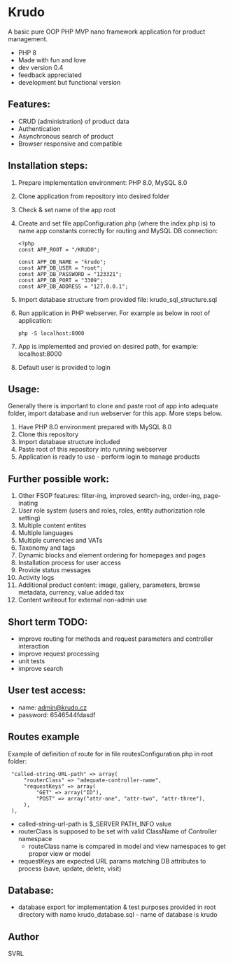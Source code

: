 # Krudo
A basic pure OOP PHP MVP nano framework application for product management.
- PHP 8
- Made with fun and love
- dev version 0.4
- feedback appreciated
- development but functional version

## Features:
- CRUD (administration) of product data
- Authentication
- Asynchronous search of product
- Browser responsive and compatible

## Installation steps:
1. Prepare implementation environment: PHP 8.0, MySQL 8.0
2. Clone application from repository into desired folder
3. Check & set name of the app root
4. Create and set file appConfiguration.php (where the index.php is) to name app constants correctly for routing and MySQL DB connection:
    ```
    <?php
    const APP_ROOT = "/KRUDO";
    
    const APP_DB_NAME = "krudo";
    const APP_DB_USER = "root";
    const APP_DB_PASSWORD = "123321";
    const APP_DB_PORT = "3309";
    const APP_DB_ADDRESS = "127.0.0.1";
    ```

5. Import database structure from provided file: krudo_sql_structure.sql
6. Run application in PHP webserver. For example as below in root of application:
    ```
    php -S localhost:8000
    ``` 
7. App is implemented and provied on desired path, for example: localhost:8000
8. Default user is provided to login

## Usage:
Generally there is important to clone and paste root of app into adequate folder, import database and run webserver for this app. More steps below.
1. Have PHP 8.0 environment prepared with MySQL 8.0
2. Clone this repository
3. Import database structure included
4. Paste root of this repository into running webserver
5. Application is ready to use - perform login to manage products

## Further possible work:
1. Other FSOP features: filter-ing, improved search-ing, order-ing, page-inating 
2. User role system (users and roles, roles, entity authorization role setting)
3. Multiple content entites
4. Multiple languages
5. Multiple currencies and VATs
6. Taxonomy and tags
7. Dynamic blocks and element ordering for homepages and pages
8. Installation process for user access
9. Provide status messages
10. Activity logs
11. Additional product content: image, gallery, parameters, browse metadata, currency, value added tax
12. Content writeout for external non-admin use

## Short term TODO:
- improve routing for methods and request parameters and controller interaction
- improve request processing
- unit tests
- improve search

## User test access:
- name: admin@krudo.cz
- password: 6546544fdasdf
 
## Routes example
Example of definition of route for in file routesConfiguration.php in root folder:
   ```
    "called-string-URL-path" => array(
        "routerClass" => "adequate-controller-name",
        "requestKeys" => array(
            "GET" => array("ID"),
            "POST" => array("attr-one", "attr-two", "attr-three"),
        ),
    ),
   ```
- called-string-url-path is $_SERVER PATH_INFO value
- routerClass is supposed to be set with valid ClassName of Controller namespace
  - routeClass name is compared in model and view namespaces to get proper view or model
- requestKeys are expected URL params matching DB attributes to process (save, update, delete, visit)


## Database:
- database export for implementation & test purposes provided in root directory with name krudo_database.sql - name of database is krudo

## Author
SVRL